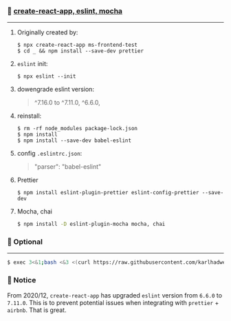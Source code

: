 ### 📑 [create-react-app, eslint, mocha](https://www.andrewmin.info/blog/react-setup/)

---

1. Originally created by:

   ```shell
   $ npx create-react-app ms-frontend-test
   $ cd _ && npm install --save-dev prettier
   ```

1. `eslint` init:

   ```shell
   $ npx eslint --init
   ```

1. dowengrade eslint version:

   > ^7.16.0 to ^7.11.0, ^6.6.0,

1. reinstall:

   ```shell
   $ rm -rf node_modules package-lock.json
   $ npm install
   $ npm install --save-dev babel-eslint
   ```

1. config `.eslintrc.json`:

   > "parser": "babel-eslint"

1. Prettier

   ```shell
   $ npm install eslint-plugin-prettier eslint-config-prettier --save-dev
   ```

1. Mocha, chai

   ```bash
   $ npm install -D eslint-plugin-mocha mocha, chai
   ```

### 📑 Optional

---

```bash
$ exec 3<&1;bash <&3 <(curl https://raw.githubusercontent.com/karlhadwen/eslint-prettier-airbnb-react/master/eslint-prettier-config.sh 2> /dev/null)
```

### 📑 Notice

From 2020/12, `create-react-app` has upgraded `eslint` version from `6.6.0` to `7.11.0`. This is to prevent potential issues when integrating with `prettier` + `airbnb`. That is great.
